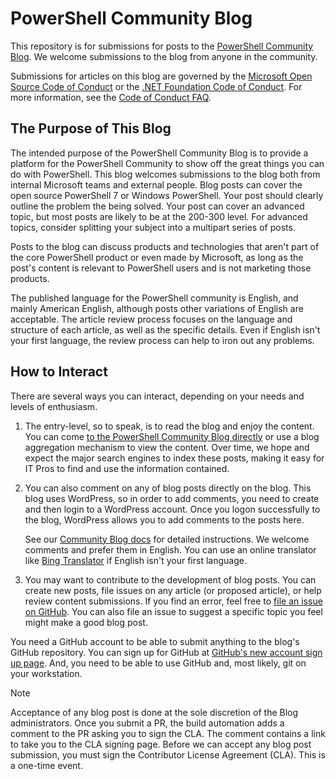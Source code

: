 # PowerShell Community Blog

This repository is for submissions for posts to the [PowerShell Community Blog][1]. We welcome
submissions to the blog from anyone in the community.

Submissions for articles on this blog are governed by the
[Microsoft Open Source Code of Conduct][2] or the [.NET Foundation Code of Conduct][3]. For more
information, see the [Code of Conduct FAQ][4].

## The Purpose of This Blog

The intended purpose of the PowerShell Community Blog is to provide a platform for the PowerShell
Community to show off the great things you can do with PowerShell. This blog welcomes submissions to
the blog both from internal Microsoft teams and external people. Blog posts can cover the open
source PowerShell 7 or Windows PowerShell. Your post should clearly outline the problem the being
solved. Your post can cover an advanced topic, but most posts are likely to be at the 200-300 level.
For advanced topics, consider splitting your subject into a multipart series of posts.

Posts to the blog can discuss products and technologies that aren't part of the core PowerShell
product or even made by Microsoft, as long as the post's content is relevant to PowerShell users and
is not marketing those products.

The published language for the PowerShell community is English, and mainly American English,
although posts other variations of English are acceptable. The article review process focuses on the
language and structure of each article, as well as the specific details. Even if English isn't your
first language, the review process can help to iron out any problems.

## How to Interact

There are several ways you can interact, depending on your needs and levels of enthusiasm.

1. The entry-level, so to speak, is to read the blog and enjoy the content. You can come
   [to the PowerShell Community Blog directly][5] or use a blog aggregation mechanism to view the
   content. Over time, we hope and expect the major search engines to index these posts, making it
   easy for IT Pros to find and use the information contained.

1. You can also comment on any of blog posts directly on the blog. This blog uses WordPress, so in
   order to add comments, you need to create and then login to a WordPress account. Once you logon
   successfully to the blog, WordPress allows you to add comments to the posts here.

   See our [Community Blog docs][6] for detailed instructions. We welcome comments and prefer them
   in English. You can use an online translator like [Bing Translator][7] if English isn't your
   first language.

1. You may want to contribute to the development of blog posts. You can create new posts, file
   issues on any article (or proposed article), or help review content submissions. If you find an
   error, feel free to [file an issue on GitHub][8]. You can also file an issue to suggest a
   specific topic you feel might make a good blog post.

You need a GitHub account to be able to submit anything to the blog's GitHub repository. You can
sign up for GitHub at [GitHub's new account sign up page][9]. And, you need to be able to use GitHub
and, most likely, git on your workstation.

> [!NOTE]
> Acceptance of any blog post is done at the sole discretion of the Blog administrators. Once you
> submit a PR, the build automation adds a comment to the PR asking you to sign the CLA. The comment
> contains a link to take you to the CLA signing page. Before we can accept any blog post
> submission, you must sign the Contributor License Agreement (CLA). This is a one-time event.

<!-- link references -->
[1]: https://devblogs.microsoft.com/powershell-community
[2]: https://opensource.microsoft.com/codeofconduct/
[3]: https://dotnetfoundation.org/code-of-conduct
[4]: https://opensource.microsoft.com/codeofconduct/faq/
[5]: https://devblogs.microsoft.com/powershell-community
[6]: https://github.com/PowerShell/Community-Blog/tree/main/Docs
[7]: https://www.bing.com/translator
[8]: https://github.com/PowerShell/Community-Blog/issues
[9]: https://github.com/join?source=login
